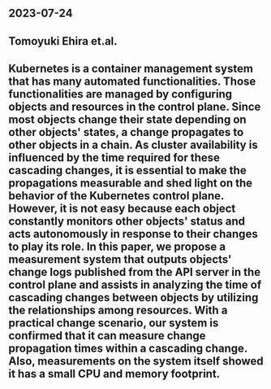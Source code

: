  ## **2023-07-24** ## Tomoyuki Ehira et.al. ## Kubernetes is a container management system that has many automated functionalities. Those functionalities are managed by configuring objects and resources in the control plane. Since most objects change their state depending on other objects' states, a change propagates to other objects in a chain. As cluster availability is influenced by the time required for these cascading changes, it is essential to make the propagations measurable and shed light on the behavior of the Kubernetes control plane. However, it is not easy because each object constantly monitors other objects' status and acts autonomously in response to their changes to play its role. In this paper, we propose a measurement system that outputs objects' change logs published from the API server in the control plane and assists in analyzing the time of cascading changes between objects by utilizing the relationships among resources. With a practical change scenario, our system is confirmed that it can measure change propagation times within a cascading change. Also, measurements on the system itself showed it has a small CPU and memory footprint. 